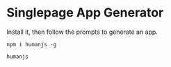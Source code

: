 # Singlepage App Generator

Install it, then follow the prompts to generate an app.

```
npm i humanjs -g

humanjs
``` 

